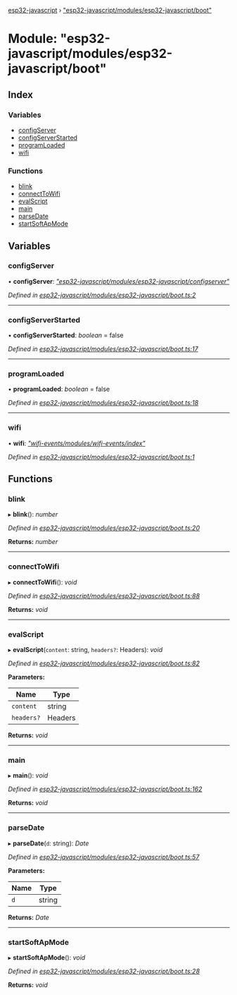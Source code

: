 [esp32-javascript](../README.md) › ["esp32-javascript/modules/esp32-javascript/boot"](_esp32_javascript_modules_esp32_javascript_boot_.md)

# Module: "esp32-javascript/modules/esp32-javascript/boot"

## Index

### Variables

* [configServer](_esp32_javascript_modules_esp32_javascript_boot_.md#configserver)
* [configServerStarted](_esp32_javascript_modules_esp32_javascript_boot_.md#configserverstarted)
* [programLoaded](_esp32_javascript_modules_esp32_javascript_boot_.md#programloaded)
* [wifi](_esp32_javascript_modules_esp32_javascript_boot_.md#wifi)

### Functions

* [blink](_esp32_javascript_modules_esp32_javascript_boot_.md#blink)
* [connectToWifi](_esp32_javascript_modules_esp32_javascript_boot_.md#connecttowifi)
* [evalScript](_esp32_javascript_modules_esp32_javascript_boot_.md#evalscript)
* [main](_esp32_javascript_modules_esp32_javascript_boot_.md#main)
* [parseDate](_esp32_javascript_modules_esp32_javascript_boot_.md#parsedate)
* [startSoftApMode](_esp32_javascript_modules_esp32_javascript_boot_.md#startsoftapmode)

## Variables

###  configServer

• **configServer**: *["esp32-javascript/modules/esp32-javascript/configserver"](_esp32_javascript_modules_esp32_javascript_configserver_.md)*

*Defined in [esp32-javascript/modules/esp32-javascript/boot.ts:2](https://github.com/marcelkottmann/esp32-javascript/blob/2b53f2e/components/esp32-javascript/modules/esp32-javascript/boot.ts#L2)*

___

###  configServerStarted

• **configServerStarted**: *boolean* = false

*Defined in [esp32-javascript/modules/esp32-javascript/boot.ts:17](https://github.com/marcelkottmann/esp32-javascript/blob/2b53f2e/components/esp32-javascript/modules/esp32-javascript/boot.ts#L17)*

___

###  programLoaded

• **programLoaded**: *boolean* = false

*Defined in [esp32-javascript/modules/esp32-javascript/boot.ts:18](https://github.com/marcelkottmann/esp32-javascript/blob/2b53f2e/components/esp32-javascript/modules/esp32-javascript/boot.ts#L18)*

___

###  wifi

• **wifi**: *["wifi-events/modules/wifi-events/index"](_wifi_events_modules_wifi_events_index_.md)*

*Defined in [esp32-javascript/modules/esp32-javascript/boot.ts:1](https://github.com/marcelkottmann/esp32-javascript/blob/2b53f2e/components/esp32-javascript/modules/esp32-javascript/boot.ts#L1)*

## Functions

###  blink

▸ **blink**(): *number*

*Defined in [esp32-javascript/modules/esp32-javascript/boot.ts:20](https://github.com/marcelkottmann/esp32-javascript/blob/2b53f2e/components/esp32-javascript/modules/esp32-javascript/boot.ts#L20)*

**Returns:** *number*

___

###  connectToWifi

▸ **connectToWifi**(): *void*

*Defined in [esp32-javascript/modules/esp32-javascript/boot.ts:88](https://github.com/marcelkottmann/esp32-javascript/blob/2b53f2e/components/esp32-javascript/modules/esp32-javascript/boot.ts#L88)*

**Returns:** *void*

___

###  evalScript

▸ **evalScript**(`content`: string, `headers?`: Headers): *void*

*Defined in [esp32-javascript/modules/esp32-javascript/boot.ts:82](https://github.com/marcelkottmann/esp32-javascript/blob/2b53f2e/components/esp32-javascript/modules/esp32-javascript/boot.ts#L82)*

**Parameters:**

Name | Type |
------ | ------ |
`content` | string |
`headers?` | Headers |

**Returns:** *void*

___

###  main

▸ **main**(): *void*

*Defined in [esp32-javascript/modules/esp32-javascript/boot.ts:162](https://github.com/marcelkottmann/esp32-javascript/blob/2b53f2e/components/esp32-javascript/modules/esp32-javascript/boot.ts#L162)*

**Returns:** *void*

___

###  parseDate

▸ **parseDate**(`d`: string): *Date*

*Defined in [esp32-javascript/modules/esp32-javascript/boot.ts:57](https://github.com/marcelkottmann/esp32-javascript/blob/2b53f2e/components/esp32-javascript/modules/esp32-javascript/boot.ts#L57)*

**Parameters:**

Name | Type |
------ | ------ |
`d` | string |

**Returns:** *Date*

___

###  startSoftApMode

▸ **startSoftApMode**(): *void*

*Defined in [esp32-javascript/modules/esp32-javascript/boot.ts:28](https://github.com/marcelkottmann/esp32-javascript/blob/2b53f2e/components/esp32-javascript/modules/esp32-javascript/boot.ts#L28)*

**Returns:** *void*
